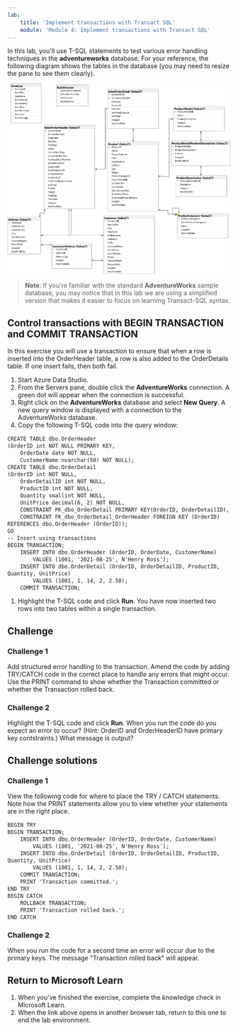 ```yaml
---
lab:
    title: 'Implement transactions with Transact SQL'
    module: 'Module 4: Implement transactions with Transact SQL'
---
```


In this lab, you'll use T-SQL statements to test various error handling techniques in the **adventureworks** database. For your reference, the following diagram shows the tables in the database (you may need to resize the pane to see them clearly).

![An entity relationship diagram of the adventureworks database](./images/adventureworks-erd.png)

> **Note**: If you're familiar with the standard **AdventureWorks** sample database, you may notice that in this lab we are using a simplified version that makes it easier to focus on learning Transact-SQL syntax.


## Control transactions with BEGIN TRANSACTION and COMMIT TRANSACTION

In this exercise you will use a transaction to ensure that when a row is inserted into the OrderHeader table, a row is also added to the OrderDetails table. If one insert fails, then both fail.

1. Start Azure Data Studio.
1. From the Servers pane, double click the **AdventureWorks** connection. A green dot will appear when the connection is successful. 
1. Right click on the **AdventureWorks** database and select **New Query**. A new query window is displayed with a connection to the AdventureWorks database.
1. Copy the following T-SQL code into the query window:

```
CREATE TABLE dbo.OrderHeader
(OrderID int NOT NULL PRIMARY KEY,
	OrderDate date NOT NULL,
	CustomerName nvarchar(50) NOT NULL);
CREATE TABLE dbo.OrderDetail
(OrderID int NOT NULL,
	OrderDetailID int NOT NULL,
	ProductID int NOT NULL,
	Quantity smallint NOT NULL,
	UnitPrice decimal(6, 2) NOT NULL,
	CONSTRAINT PK_dbo_OrderDetail PRIMARY KEY(OrderID, OrderDetailID),
	CONSTRAINT FK_dbo_OrderDetail_OrderHeader FOREIGN KEY (OrderID) REFERENCES dbo.OrderHeader (OrderID));
GO
-- Insert using transactions
BEGIN TRANSACTION;
    INSERT INTO dbo.OrderHeader (OrderID, OrderDate, CustomerName)
		VALUES (1001, '2021-08-25', N'Henry Ross');
	INSERT INTO dbo.OrderDetail (OrderID, OrderDetailID, ProductID, Quantity, UnitPrice)
		VALUES (1001, 1, 14, 2, 2.50);
	COMMIT TRANSACTION;
```

1. Highlight the T-SQL code and click **Run**. You have now inserted two rows into two tables within a single transaction.

## Challenge

### Challenge 1

Add structured error handling to the transaction. Amend the code by adding TRY/CATCH code in the correct place to handle any errors that might occur. Use the PRINT command to show whether the Transaction committed or whether the Transaction rolled back.

### Challenge 2

Highlight the T-SQL code and click **Run**. When you run the code do you expect an error to occur? (Hint: OrderID and OrderHeaderID have primary key contstraints.) What message is output?
 
## Challenge solutions 

### Challenge 1

View the following code for where to place the TRY / CATCH statements. Note how the PRINT statements allow you to view whether your statements are in the right place.

```
BEGIN TRY
BEGIN TRANSACTION;
	INSERT INTO dbo.OrderHeader (OrderID, OrderDate, CustomerName)
		VALUES (1001, '2021-08-25', N'Henry Ross');
	INSERT INTO dbo.OrderDetail (OrderID, OrderDetailID, ProductID, Quantity, UnitPrice)
		VALUES (1001, 1, 14, 2, 2.50);
	COMMIT TRANSACTION;
	PRINT 'Transaction committed.';
END TRY
BEGIN CATCH
	ROLLBACK TRANSACTION;
	PRINT 'Transaction rolled back.';
END CATCH
```

### Challenge 2

When you run the code for a second time an error will occur due to the primary keys. The message "Transaction rolled back" will appear.

## Return to Microsoft Learn

1. When you've finished the exercise, complete the knowledge check in Microsoft Learn.
1. When the link above opens in another browser tab, return to this one to end the lab environment.
